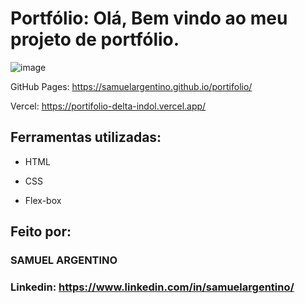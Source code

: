 # Portfólio: Olá, Bem vindo ao meu projeto de portfólio.

![image](https://github.com/SamuelArgentino/portifolio/assets/174635851/fb5936cb-a8e8-42e1-97f8-c34c7b76cdde)

GitHub Pages: https://samuelargentino.github.io/portifolio/

Vercel: https://portifolio-delta-indol.vercel.app/

## Ferramentas utilizadas:

* HTML

* CSS

* Flex-box

## Feito por:

### SAMUEL ARGENTINO

### Linkedin: https://www.linkedin.com/in/samuelargentino/
